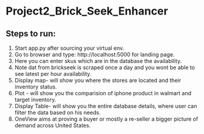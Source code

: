 # Project2_Brick_Seek_Enhancer
Steps to run:
--------------------
1) Start app.py after sourcing your virtual env.
2) Go to browser and type: http://localhost:5000 for landing page.
3) Here you can enter skus which are in the database the availability.
4) Note dat from brickseek is scraped once a day and you wont be able to see latest per hour availability.
5) Display map- will show you where the stores are located and their inventory status.
6) Plot - will show you the comparision of iphone product in walmart and target inventory.
7) Display Table- will show you the entire database details, where user can filter the data based on his needs.
10) OneView aims at proving a buyer or mostly a re-seller a bigger picture of demand across United States.